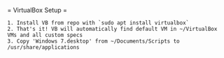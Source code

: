 = VirtualBox Setup =

    1. Install VB from repo with `sudo apt install virtualbox`
    2. That's it! VB will automatically find default VM in ~/VirtualBox VMs and all custom specs
    3. Copy 'Windows 7.desktop' from ~/Documents/Scripts to /usr/share/applications
